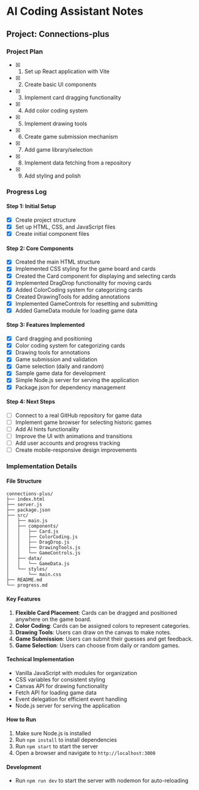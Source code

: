 # AI Coding Assistant Notes

## Project: Connections-plus

### Project Plan
- [x] 1. Set up React application with Vite
- [x] 2. Create basic UI components
- [x] 3. Implement card dragging functionality
- [x] 4. Add color coding system
- [x] 5. Implement drawing tools
- [x] 6. Create game submission mechanism
- [x] 7. Add game library/selection
- [x] 8. Implement data fetching from a repository
- [x] 9. Add styling and polish

### Progress Log

#### Step 1: Initial Setup
- [x] Create project structure
- [x] Set up HTML, CSS, and JavaScript files
- [x] Create initial component files

#### Step 2: Core Components
- [x] Created the main HTML structure
- [x] Implemented CSS styling for the game board and cards
- [x] Created the Card component for displaying and selecting cards
- [x] Implemented DragDrop functionality for moving cards
- [x] Added ColorCoding system for categorizing cards
- [x] Created DrawingTools for adding annotations
- [x] Implemented GameControls for resetting and submitting
- [x] Added GameData module for loading game data

#### Step 3: Features Implemented
- [x] Card dragging and positioning
- [x] Color coding system for categorizing cards
- [x] Drawing tools for annotations
- [x] Game submission and validation
- [x] Game selection (daily and random)
- [x] Sample game data for development
- [x] Simple Node.js server for serving the application
- [x] Package.json for dependency management

#### Step 4: Next Steps
- [ ] Connect to a real GitHub repository for game data
- [ ] Implement game browser for selecting historic games
- [ ] Add AI hints functionality
- [ ] Improve the UI with animations and transitions
- [ ] Add user accounts and progress tracking
- [ ] Create mobile-responsive design improvements

### Implementation Details

#### File Structure
```
connections-plus/
├── index.html
├── server.js
├── package.json
├── src/
│   ├── main.js
│   ├── components/
│   │   ├── Card.js
│   │   ├── ColorCoding.js
│   │   ├── DragDrop.js
│   │   ├── DrawingTools.js
│   │   └── GameControls.js
│   ├── data/
│   │   └── GameData.js
│   └── styles/
│       └── main.css
├── README.md
└── progress.md
```

#### Key Features
1. **Flexible Card Placement**: Cards can be dragged and positioned anywhere on the game board.
2. **Color Coding**: Cards can be assigned colors to represent categories.
3. **Drawing Tools**: Users can draw on the canvas to make notes.
4. **Game Submission**: Users can submit their guesses and get feedback.
5. **Game Selection**: Users can choose from daily or random games.

#### Technical Implementation
- Vanilla JavaScript with modules for organization
- CSS variables for consistent styling
- Canvas API for drawing functionality
- Fetch API for loading game data
- Event delegation for efficient event handling
- Node.js server for serving the application

#### How to Run
1. Make sure Node.js is installed
2. Run `npm install` to install dependencies
3. Run `npm start` to start the server
4. Open a browser and navigate to `http://localhost:3000`

#### Development
- Run `npm run dev` to start the server with nodemon for auto-reloading